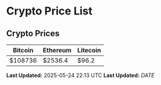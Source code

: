 # Crypto Price List

## Crypto Prices
| Bitcoin | Ethereum | Litecoin |
| ------- | -------- | -------- |
| $108736 | $2536.4 | $96.2 |
**Last Updated:** 2025-05-24 22:13 UTC
**Last Updated:** $DATE$

